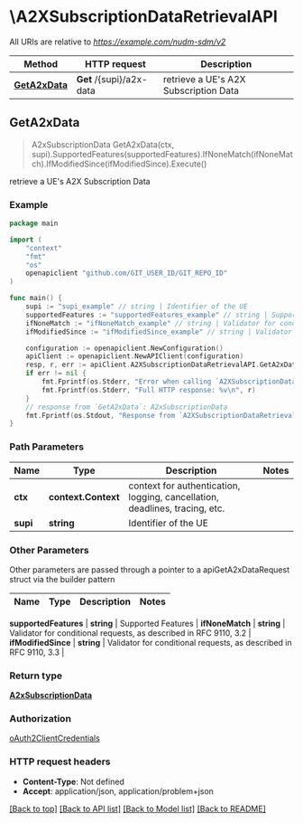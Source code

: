 # \A2XSubscriptionDataRetrievalAPI

All URIs are relative to *https://example.com/nudm-sdm/v2*

Method | HTTP request | Description
------------- | ------------- | -------------
[**GetA2xData**](A2XSubscriptionDataRetrievalAPI.md#GetA2xData) | **Get** /{supi}/a2x-data | retrieve a UE&#39;s A2X Subscription Data



## GetA2xData

> A2xSubscriptionData GetA2xData(ctx, supi).SupportedFeatures(supportedFeatures).IfNoneMatch(ifNoneMatch).IfModifiedSince(ifModifiedSince).Execute()

retrieve a UE's A2X Subscription Data

### Example

```go
package main

import (
    "context"
    "fmt"
    "os"
    openapiclient "github.com/GIT_USER_ID/GIT_REPO_ID"
)

func main() {
    supi := "supi_example" // string | Identifier of the UE
    supportedFeatures := "supportedFeatures_example" // string | Supported Features (optional)
    ifNoneMatch := "ifNoneMatch_example" // string | Validator for conditional requests, as described in RFC 9110, 3.2 (optional)
    ifModifiedSince := "ifModifiedSince_example" // string | Validator for conditional requests, as described in RFC 9110, 3.3 (optional)

    configuration := openapiclient.NewConfiguration()
    apiClient := openapiclient.NewAPIClient(configuration)
    resp, r, err := apiClient.A2XSubscriptionDataRetrievalAPI.GetA2xData(context.Background(), supi).SupportedFeatures(supportedFeatures).IfNoneMatch(ifNoneMatch).IfModifiedSince(ifModifiedSince).Execute()
    if err != nil {
        fmt.Fprintf(os.Stderr, "Error when calling `A2XSubscriptionDataRetrievalAPI.GetA2xData``: %v\n", err)
        fmt.Fprintf(os.Stderr, "Full HTTP response: %v\n", r)
    }
    // response from `GetA2xData`: A2xSubscriptionData
    fmt.Fprintf(os.Stdout, "Response from `A2XSubscriptionDataRetrievalAPI.GetA2xData`: %v\n", resp)
}
```

### Path Parameters


Name | Type | Description  | Notes
------------- | ------------- | ------------- | -------------
**ctx** | **context.Context** | context for authentication, logging, cancellation, deadlines, tracing, etc.
**supi** | **string** | Identifier of the UE | 

### Other Parameters

Other parameters are passed through a pointer to a apiGetA2xDataRequest struct via the builder pattern


Name | Type | Description  | Notes
------------- | ------------- | ------------- | -------------

 **supportedFeatures** | **string** | Supported Features | 
 **ifNoneMatch** | **string** | Validator for conditional requests, as described in RFC 9110, 3.2 | 
 **ifModifiedSince** | **string** | Validator for conditional requests, as described in RFC 9110, 3.3 | 

### Return type

[**A2xSubscriptionData**](A2xSubscriptionData.md)

### Authorization

[oAuth2ClientCredentials](../README.md#oAuth2ClientCredentials)

### HTTP request headers

- **Content-Type**: Not defined
- **Accept**: application/json, application/problem+json

[[Back to top]](#) [[Back to API list]](../README.md#documentation-for-api-endpoints)
[[Back to Model list]](../README.md#documentation-for-models)
[[Back to README]](../README.md)

